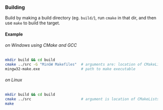 ### Building 

Build by making a build directory (eg. `build/`), run `cmake` in that dir, and then use `make` to build the target.

#### Example

###### on Windows using CMake and GCC

``` bash
mkdir build && cd build
cmake ../src -G "MinGW Makefiles"  # arguments are: location of CMakeLists.txt, build system generator
mingw32-make.exe                   # path to make executable
```

###### on Linux

``` bash
mkdir build && cd build
cmake ../src                       # argument is location of CMakeLists.txt
make
